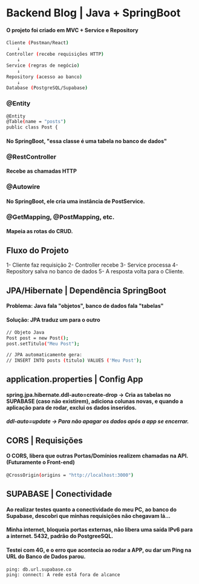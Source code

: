 # Backend Blog | Java + SpringBoot
#### O projeto foi criado em MVC + Service e Repository
```bash
Cliente (Postman/React) 
    ↓
Controller (recebe requisições HTTP)
    ↓
Service (regras de negócio)
    ↓
Repository (acesso ao banco)
    ↓
Database (PostgreSQL/Supabase)
```

### @Entity
```bash
@Entity
@Table(name = "posts")
public class Post {
```
#### No SpringBoot, "essa classe é uma tabela no banco de dados"

### @RestController
#### Recebe as chamadas HTTP

### @Autowire
#### No SpringBoot, ele cria uma instância de PostService.

### @GetMapping, @PostMapping, etc.
#### Mapeia as rotas do CRUD.

## Fluxo do Projeto
1- Cliente faz requisição
2- Controller recebe
3- Service processa
4- Repository salva no banco de dados
5- A resposta volta para o Cliente.

## JPA/Hibernate | Dependência SpringBoot
#### **Problema**: Java fala "objetos", banco de dados fala "tabelas"
#### **Solução**: JPA traduz um para o outro
```bash
// Objeto Java
Post post = new Post();
post.setTitulo("Meu Post");

// JPA automaticamente gera:
// INSERT INTO posts (titulo) VALUES ('Meu Post');
```

## application.properties | Config App
#### spring.jpa.hibernate.ddl-auto=create-drop -> Cria as tabelas no SUPABASE (caso não existirem), adiciona colunas novas, e quando a aplicação para de rodar, exclui os dados inseridos.
##### ddl-auto=update -> Para não apagar os dados após a app se encerrar.

## CORS | Requisições
#### O CORS, libera que outras Portas/Domínios realizem chamadas na API. (Futuramente o Front-end)
```bash
@CrossOrigin(origins = "http://localhost:3000")
```

## SUPABASE | Conectividade
#### Ao realizar testes quanto a conectividade do meu PC, ao banco do Supabase, descobri que minhas requisições não chegavam lá...
#### Minha internet, bloqueia portas externas, não libera uma saída IPv6 para a internet. 5432, padrão do PostgreeSQL.
#### Testei com 4G, e o erro que acontecia ao rodar a APP, ou dar um Ping na URL do Banco de Dados parou.
```bash
ping: db.url.supabase.co
ping: connect: A rede está fora de alcance
```

